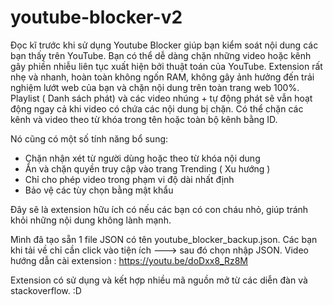 # youtube-blocker-v2
Đọc kĩ trước khi sử dụng
Youtube Blocker giúp bạn kiểm soát nội dung các bạn thấy trên YouTube.
Bạn có thể dễ dàng chặn những video hoặc kênh gây phiền nhiễu liên tục xuất hiện bởi thuật toán của YouTube.
Extension rất nhẹ và nhanh, hoàn toàn không ngốn RAM, không gây ảnh hưởng đến trải nghiệm lướt web của bạn và chặn nội dung trên toàn trang web 100%.
Playlist ( Danh sách phát) và các video nhúng + tự động phát sẽ vẫn hoạt động ngay cả khi video có chứa các nội dung bị chặn.
Có thể chặn các kênh và video theo từ khóa trong tên hoặc toàn bộ kênh bằng ID.

Nó cũng có một số tính năng bổ sung:
- Chặn nhận xét từ người dùng hoặc theo từ khóa nội dung
- Ẩn và chặn quyền truy cập vào trang Trending ( Xu hướng )
- Chỉ cho phép video trong phạm vi độ dài nhất định
- Bảo vệ các tùy chọn bằng mật khẩu

Đây sẽ là extension hữu ích có nếu các bạn có con cháu nhỏ, giúp tránh khỏi những nội dung không lành mạnh.

Mình đã tạo sẵn 1 file JSON có tên youtube_blocker_backup.json. Các bạn khi tải về chỉ cần click vào tiện ích ---> sau đó chọn nhập JSON.
Video hướng dẫn cài extension : https://youtu.be/doDxx8_Rz8M

Extension có sử dụng và kết hợp nhiều mã nguồn mở từ các diễn đàn và stackoverflow. :D
